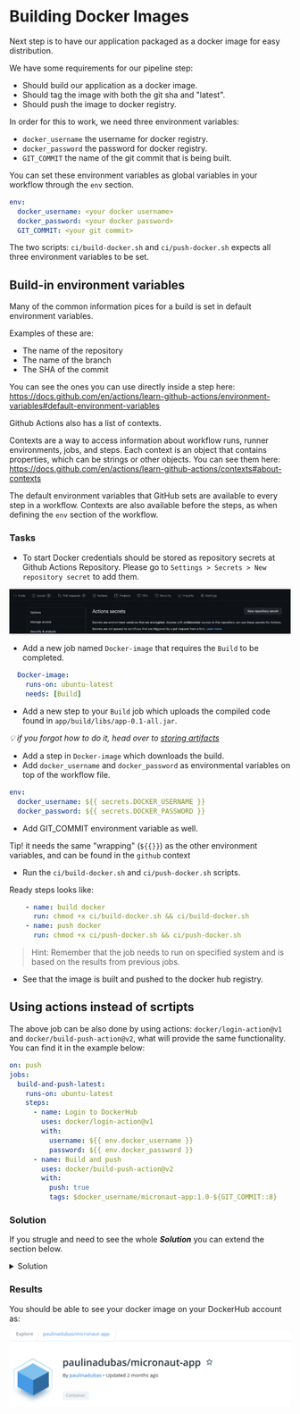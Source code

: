 # Building Docker Images

Next step is to have our application packaged as a docker image for easy distribution. 

We have some requirements for our pipeline step:

- Should build our application as a docker image.
- Should tag the image with both the git sha and "latest".
- Should push the image to docker registry.

In order for this to work, we need three environment variables:
- `docker_username` the username for docker registry.
- `docker_password` the password for docker registry.
- `GIT_COMMIT`  the name of the git commit that is being built.

You can set these environment variables as global variables in your workflow through the `env` section.

```YAML
env:
  docker_username: <your docker username>
  docker_password: <your docker password>
  GIT_COMMIT: <your git commit>
```

The two scripts: `ci/build-docker.sh` and `ci/push-docker.sh` expects all three environment variables to be set.

## Build-in environment variables

Many of the common information pices for a build is set in default environment variables.

Examples of these are:

- The name of the repository
- The name of the branch
- The SHA of the commit

You can see the ones you can use directly inside a step here: https://docs.github.com/en/actions/learn-github-actions/environment-variables#default-environment-variables

Github Actions also has a list of contexts.

Contexts are a way to access information about workflow runs, runner environments, jobs, and steps. 
Each context is an object that contains properties, which can be strings or other objects.
You can see them here: https://docs.github.com/en/actions/learn-github-actions/contexts#about-contexts 

The default environment variables that GitHub sets are available to every step in a workflow.
Contexts are also available before the steps, as when defining the `env` section of the workflow. 


### Tasks

- To start Docker credentials should be stored as repository secrets at Github Actions Repository. Please go to `Settings > Secrets > New repository secret` to add them. 

![Github Secrets](img/secret.png)

- Add a new job named `Docker-image` that requires the `Build` to be completed.

```YAML
  Docker-image:
    runs-on: ubuntu-latest
    needs: [Build]
```

- Add a new step to your `Build` job which uploads the compiled code found in `app/build/libs/app-0.1-all.jar`. 

_:bulb: if you forgot how to do it, head over to [storing artifacts](./04-storing-artifacts.md)_

- Add a step in `Docker-image` which downloads the build.
- Add `docker_username` and `docker_password` as environmental variables on top of the workflow file. 

```YAML
env:
  docker_username: ${{ secrets.DOCKER_USERNAME }}
  docker_password: ${{ secrets.DOCKER_PASSWORD }}
```

- Add GIT_COMMIT environment variable as well. 

Tip! it needs the same "wrapping" (`${{}}`) as the other environment variables, and can be found in the `github` context

- Run the `ci/build-docker.sh` and `ci/push-docker.sh` scripts.

Ready steps looks like:
```YAML
    - name: build docker
      run: chmod +x ci/build-docker.sh && ci/build-docker.sh
    - name: push docker
      run: chmod +x ci/push-docker.sh && ci/push-docker.sh
```

> Hint: Remember that the job needs to run on specified system and is based on the results from previous jobs.

- See that the image is built and pushed to the docker hub registry.

## Using actions instead of scrtipts

The above job can be also done by using actions: `docker/login-action@v1` and `docker/build-push-action@v2`, what will provide the same functionality. You can find it in the example below:

```yaml
on: push
jobs:
  build-and-push-latest:
    runs-on: ubuntu-latest
    steps:
      - name: Login to DockerHub
        uses: docker/login-action@v1
        with:
          username: ${{ env.docker_username }}
          password: ${{ env.docker_password }}
      - name: Build and push
        uses: docker/build-push-action@v2
        with:
          push: true
          tags: $docker_username/micronaut-app:1.0-${GIT_COMMIT::8} 
```

### Solution 
If you strugle and need to see the whole ***Solution*** you can extend the section below. 
<details>
    <summary> Solution </summary>
  
```YAML
name: Java CI
on: push
env: # Set the secret as an input
  docker_username: ${{ secrets.DOCKER_USERNAME }}
  docker_password: ${{ secrets.DOCKER_PASSWORD }}
  GIT_COMMIT: ${{ github.sha }}
jobs:
  Clone-down:
    name: Clone down repo
    runs-on: ubuntu-latest
    container: gradle:6-jdk11
    steps:
    - uses: actions/checkout@v2
    - name: Upload Repo
      uses: actions/upload-artifact@v2
      with:
        name: code
        path: .
  Build:
    runs-on: ubuntu-latest
    needs: Clone-down
    container: gradle:6-jdk11
    steps:
    - name: Download code
      uses: actions/download-artifact@v2
      with:
        name: code
        path: . 
    - name: Build with Gradle
      run: chmod +x ci/build-app.sh && ci/build-app.sh
    - name: Test with Gradle
      run: chmod +x ci/unit-test-app.sh && ci/unit-test-app.sh
    - name: Upload Repo
      uses: actions/upload-artifact@v2
      with:
        name: code
        path: .
  Docker-image:
    runs-on: ubuntu-latest
    needs: [Build,Test]
    steps:
    - name: Download code
      uses: actions/download-artifact@v1
      with:
        name: code
        path: .
    - name: build docker
      run: chmod +x ci/build-docker.sh && ci/build-docker.sh
    - name: push docker
      run: chmod +x ci/push-docker.sh && ci/push-docker.sh
```

</details>


### Results

You should be able to see your docker image on your DockerHub account as: 

![Dockerhub](img/dockerhub.png)

